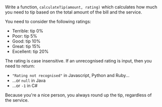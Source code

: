 Write a function, `calculateTip(amount, rating)` which calculates how much you need to tip based on the total amount of the bill and the service. 

You need to consider the following ratings:

- Terrible: tip 0%
- Poor: tip 5%
- Good: tip 10%
- Great: tip 15%
- Excellent: tip 20%

The rating is case insensitive. If an unrecognised rating is input, then you need to return:

* `"Rating not recognised"` in Javascript, Python and Ruby...
* ...or `null` in Java
* ...or `-1` in C#

Because you're a nice person, you always round up the tip, regardless of the service.